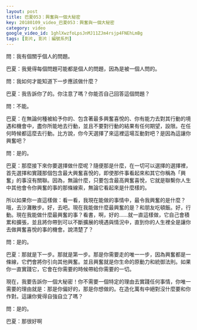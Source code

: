 ```yaml
---
layout: post
title: 巴夏053：興奮與一個大秘密
key: 20180109_video_巴夏053：興奮與一個大秘密
category: video
google_video_id: 1ghlXwzfoLpsJnMJ11ZJm4rsjp4FNEhLmBg
tags: [影片, 影片｜編號系列]
---
```



問：我有個關乎個人的問題。

巴夏：我覺得每個問題可能都是個人的問題，因為是被一個人問的。

問：我如何才能知道下一步應該做什麼？

巴夏：我告訴你了的。你注意了嗎？你能否自己回答這個問題？

問：不能。

巴夏：在無論何種被給予你的、包含著最多興奮喜悅的、你有能力去對其行動的境遇和機會中，盡你所能地去行動，並且不要對行動的結果有任何期望，設限。在任何時候都這麼去行動。比方說，你今天選擇了來這裡這場互動對吧？是因為這讓你興奮吧？

問：是的。

巴夏：那麼接下來你要選擇做什麼呢？隨便那是什麼，在一切可以選擇的選擇裡，首先選擇和實踐那個包含最大興奮喜悅的，即使那件事看起來和其它你稱為「興奮」的事沒有關聯。因為，無論什麼，只要包含最高興奮喜悅，它就是聯繫你人生中其他會令你興奮的事的那條線索，無論它看起來是什麼樣的。

所以如果你一直這樣做：看一看，我現在能做的事情中，最令我興奮的是什麼？哦，去沙灘散步。好，去吧。現在我能做什麼最興奮的是？和朋友吃頓飯。好，行動。現在我能做什麼最興奮的事？看書，啊，好的……就一直這樣做，它自己會積累和擴張，並且將你帶到可以不斷擴展的境遇與情況中，直到你的人生裡全是讓你去做興奮喜悅的事的機會。說清楚了？

問：是的。

巴夏：那就是下一步。那就是第一步。那是你需要走的唯一一步，因為興奮都是一條線，它們會將你引向其他興奮。並且興奮就是你生命的原動力和統御法則。如果你一直實踐它，它會在你需要的時候帶給你需要的一切。

現在，我要告訴你一個大秘密！你不需要一個特定的理由去實踐任何事情，你唯一需要的理由就是：那是你偏好的，那是你想做的。在造化萬有中絕對沒什麼要和你作對。這讓你覺得自強自立了嗎？

問：是的。

巴夏：那很好啊
